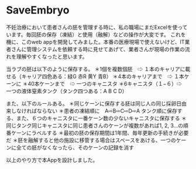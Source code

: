 # SaveEmbryo

不妊治療において患者さんの胚を管理する時に、私の職場にまだExcelを使っています。毎回胚の保存（凍結）と使用（融解）などの操作が大変です。
これを機に、このweb appを開発してみました。本番の医療現場で使えないけど、IT業者さんに管理システムを依頼する時に見せてあげて、業者さんが現場の作業の流れを理解やすくなったと思います。

当ラブの胚は以下のように保存する。
＊1個を複数個胚　⇨ １本のキャリアに載せる（キャリア四色ある：緑G 赤R 黄Y 青B）
＊4本のキャリアまで　⇨ １本ケーンに
＊40本ケーンまで　⇨ 一つのキャニスタ
＊6キャニスタ（１−６）⇨　一つの液体窒素タンク（タンク四つある：A B C D）


また、以下のルールある。
＊同じケーンに保存する胚は同じ人の同じ採卵日由来しなければならない
＊患者の凍結順に　A⇨B⇨C⇨D⇨A タンク順に保存する、また、６つのキャニスタに一番ケーン数の少ないキャニスタに保存する
＊同じタンク同じキャニスタに同じ患者さんのケーンが複数があれば1, 2, 3...の順番ケーンにラベルする
＊最初の胚の保存期間は1年間、毎年更新の手続きが必要だ
＊胚を融解すると他の施設に移管する場合はスペースをあける、一つのケーンに全ての胚がなくなったら、そのケーンの記録を消す

以上のやり方で本Appを設計しました。
